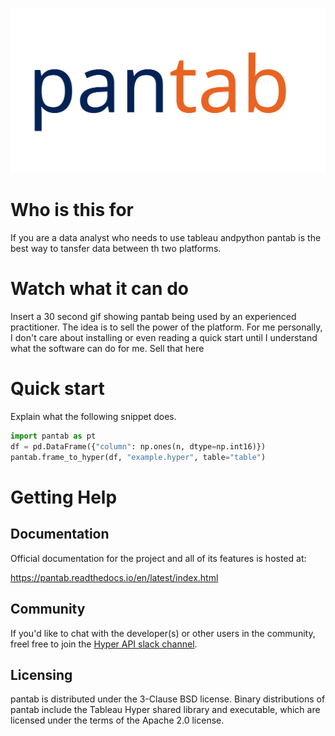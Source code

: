 ![pantab logo](./misc/pantab_logo.svg)

# Who is this for

If you are a data analyst who needs to use tableau andpython pantab is the best way to tansfer data between th two platforms.

# Watch what it can do

Insert a 30 second gif showing pantab being used by an experienced practitioner.  The idea is to sell the power of the platform.  For me personally, I don't care about installing or even reading a quick start until I understand what the software can do for me.  Sell that here

# Quick start

Explain what the following snippet does.
```python
import pantab as pt
df = pd.DataFrame({"column": np.ones(n, dtype=np.int16)})
pantab.frame_to_hyper(df, "example.hyper", table="table")
```



# Getting Help


## Documentation
Official documentation for the project and all of its features is hosted at:

https://pantab.readthedocs.io/en/latest/index.html

## Community

If you'd like to chat with the developer(s) or other users in the community, freel free to join the [Hyper API slack channel](https://join.slack.com/t/tableau-datadev/shared_invite/zt-1q4rrimsh-lHHKzrhid1MR4aMOkrnAFQ).


## Licensing

pantab is distributed under the 3-Clause BSD license. Binary distributions of pantab include the Tableau Hyper shared library and executable, which are licensed under the terms of the Apache 2.0 license.
